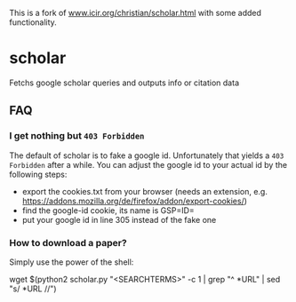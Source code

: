 This is a fork of www.icir.org/christian/scholar.html with some added functionality.

# scholar

Fetchs google scholar queries and outputs info or citation data

## FAQ
### I get nothing but ```403 Forbidden```

The default of scholar is to fake a google id. Unfortunately that yields a ```403 Forbidden``` after a while. You can adjust the google id to your actual id by the following steps:

 * export the cookies.txt from your browser (needs an extension, e.g. https://addons.mozilla.org/de/firefox/addon/export-cookies/)
 * find the google-id cookie, its name is GSP=ID=
 * put your google id in line 305 instead of the fake one

### How to download a paper?

Simply use the power of the shell:

wget $(python2 scholar.py "\<SEARCHTERMS\>" -c 1 | grep "^ *URL" | sed "s/ *URL //")
